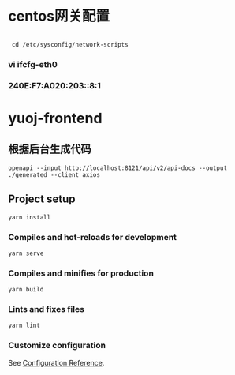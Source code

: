 # centos网关配置

```

 cd /etc/sysconfig/network-scripts

```

### vi ifcfg-eth0

### 240E:F7:A020:203::8:1
 
 # yuoj-frontend

## 根据后台生成代码

```shell
openapi --input http://localhost:8121/api/v2/api-docs --output ./generated --client axios
```


## Project setup

```
yarn install
```

### Compiles and hot-reloads for development

```
yarn serve
```

### Compiles and minifies for production

```
yarn build
```

### Lints and fixes files

```
yarn lint
```

### Customize configuration

See [Configuration Reference](https://cli.vuejs.org/config/).
